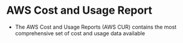 # AWS Cost and Usage Report

- The AWS Cost and Usage Reports (AWS CUR) contains the most comprehensive set of cost and usage data available
